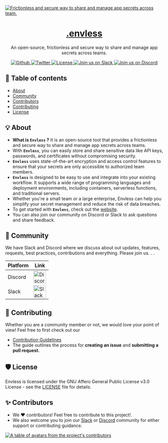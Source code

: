 <a href="https://envless.dev">
  <img alt="Frictionless and secure way to share and manage app secrets across team." src="https://envless.dev/og.png" />
  <h1 align="center">.envless</h1>
</a>

<p align="center">
  An open-source, frictionless and secure way to share and manage app secrets across teams.
</p>

<p align="center">
  <a href="https://github.com/envless/envless/stargazers">
    <img src="https://img.shields.io/github/stars/envless/envless??style=flat&label=%40envless/envless&logo=github&color=2dd4bf&logoColor=fff" alt="Github" />
  </a>
  <a href="https://twitter.com/envless">
    <img src="https://img.shields.io/twitter/follow/envless?style=flat&label=%40envless&logo=twitter&color=0bf&logoColor=fff" alt="Twitter" />
  </a>
  <a href="https://github.com/envless/envless/blob/main/LICENSE">
    <img src="https://img.shields.io/github/license/envless/envless?label=license&logo=github&color=f80&logoColor=fff" alt="License" />
  </a>
  <a href="https://dub.sh/envless-slack">
    <img src="https://img.shields.io/badge/Slack-Join%20us%20on%20Slack-purple" alt="Join us on Slack" />
  </a>
  <a href="https://dub.sh/envless-discord">
    <img src="https://img.shields.io/badge/Discord-Join%20us%20on%20Discord-blue" alt="Join us on Discord" />
  </a>
</p>


## 📖 Table of contents

- <a href="#about">About</a>
- <a href="#community">Community</a>
- <a href="#contributors">Contributors</a>
- <a href="#Contributing">Contributing</a>
- <a href="#License">License</a>


<h2 id="about">💡 About </h2>

+ **What is `Envless` ?** It is an open-source tool that provides a frictionless and secure way to share and manage app secrets across teams. 
+ With **`Envless`**, you can easily store and share sensitive data like API keys, passwords, and certificates without compromising security. 
+ **`Envless`** uses state-of-the-art encryption and access control features to ensure that your secrets are only accessible to authorized team members.
+ **`Envless`** is designed to be easy to use and integrate into your existing workflow. It supports a wide range of programming languages and deployment environments, including containers, serverless functions, and traditional servers. 
+ Whether you're a small team or a large enterprise, Envless can help you simplify your secret management and reduce the risk of data breaches.
+ To get started with **`Envless`**, check out the <a href="https://envless.dev">website</a>. 
+ You can also join our community on Discord or Slack to ask questions and share feedback.



<h2 id="community">🚀 Community</h2>

We have Slack and Discord where we discuss about out updates, features, requests, best practices, contributions and everything. Please join us.
.
.

<table>
  <thead>
    <tr>
      <th>Platform</th>
      <th>Link</th>
    </tr>
  </thead>
  <tbody>
    <tr>
      <td>Discord</td>
      <td><a href="https://dub.sh/envless-discord"><img src="https://cdn.worldvectorlogo.com/logos/discord-6.svg" title="Discord" alt="Discord Community" width="40"/></a></td>
    </tr>
    <tr>
      <td>Slack</td>
      <td><a href="https://dub.sh/envless-slack"><img src="https://cdn.worldvectorlogo.com/logos/slack-new-logo.svg" title="Slack" alt="Slack Account" width="40"/></a></td>
    </tr>
  </tbody>
</table>


<h2 id="Contributing">🤝 Contributing</h2>

Whether you are a community member or not, we would love your point of view! Feel free to first check out our
- [Contribution Guidelines](https://github.com/envless/envless/blob/main/CONTRIBUTING.md) 
- The guide outlines the process for **creating an issue** and **submitting a pull request.**

<h2 id="License">🛡️ License</h2>

Envless is licensed under the GNU Affero General Public License v3.0 License - see the [LICENSE](https://github.com/envless/envless/blob/main/LICENSE) file for details.

<h2 id="contributors">✨ Contributors</h2>

+ We ❤️ contributors! Feel free to contribute to this project!. 
+ We also welcome you to join our [Slack](https://dub.sh/envless-slack) or [Discord](https://dub.sh/envless-discord) community for either support or contributing guidance.

<a href="https://github.com/envless/envless/graphs/contributors">
  <p>
    <img src="https://contrib.rocks/image?repo=envless/envless" alt="A table of avatars from the project's contributors" />
  </p>
</a>
